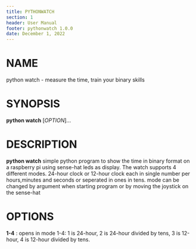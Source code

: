 ```yaml
---
title: PYTHONWATCH
section: 1
header: User Manual
footer: pythonwatch 1.0.0
date: December 1, 2022
---
```


# NAME
python watch - measure the time, train your binary skills

# SYNOPSIS
**python watch** [*OPTION*]...

# DESCRIPTION
**python watch** simple python program to show the time in binary format on a raspberry pi using sense-hat leds 
as display. The watch supports 4 different modes. 24-hour clock or 12-hour clock each in single number per hours,minutes and seconds or seperated in ones in tens.
mode can be changed by argument when starting program or by moving the joystick on the sense-hat


# OPTIONS
**1-4** 
: opens in mode 1-4: 1 is 24-hour, 2 is 24-hour divided by tens, 3 is 12-hour, 4 is 12-hour divided by tens.

